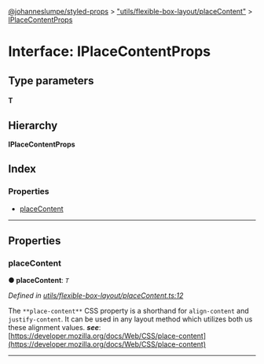 [@johanneslumpe/styled-props](../README.md) > ["utils/flexible-box-layout/placeContent"](../modules/_utils_flexible_box_layout_placecontent_.md) > [IPlaceContentProps](../interfaces/_utils_flexible_box_layout_placecontent_.iplacecontentprops.md)

# Interface: IPlaceContentProps

## Type parameters
#### T 
## Hierarchy

**IPlaceContentProps**

## Index

### Properties

* [placeContent](_utils_flexible_box_layout_placecontent_.iplacecontentprops.md#placecontent)

---

## Properties

<a id="placecontent"></a>

###  placeContent

**● placeContent**: *`T`*

*Defined in [utils/flexible-box-layout/placeContent.ts:12](https://github.com/johanneslumpe/styled-props/blob/3abf398/src/utils/flexible-box-layout/placeContent.ts#L12)*

The `**place-content**` CSS property is a shorthand for `align-content` and `justify-content`. It can be used in any layout method which utilizes both us these alignment values.
*__see__*: [https://developer.mozilla.org/docs/Web/CSS/place-content](https://developer.mozilla.org/docs/Web/CSS/place-content)

___

